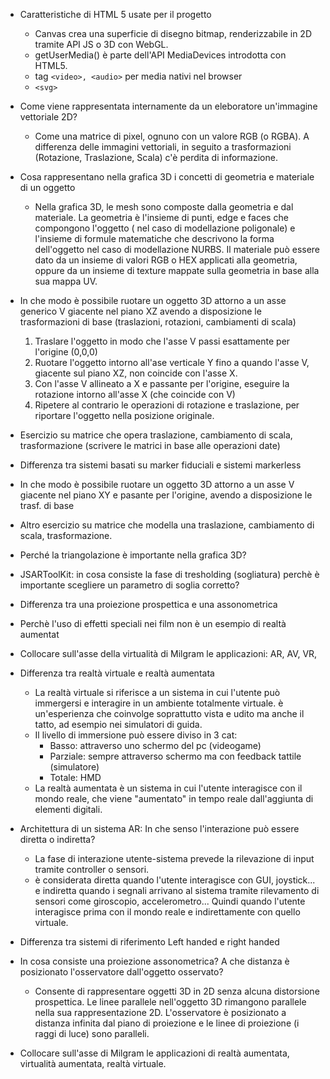 - Caratteristiche di HTML 5 usate per il progetto
	- Canvas crea una superficie di disegno bitmap, renderizzabile in 2D tramite API JS o 3D con WebGL. 
	- getUserMedia() è parte dell'API MediaDevices introdotta con HTML5. 
	- tag `<video>, <audio>` per media nativi nel browser 
	- `<svg>` 
- Come viene rappresentata internamente da un eleboratore un'immagine vettoriale 2D?
	- Come una matrice di pixel, ognuno con un valore RGB (o RGBA). A differenza delle immagini vettoriali, in seguito a trasformazioni (Rotazione, Traslazione, Scala) c'è perdita di informazione. 
- Cosa rappresentano nella grafica 3D i concetti di geometria e materiale di un oggetto
	- Nella grafica 3D, le mesh sono composte dalla geometria e dal materiale. La geometria è l'insieme di punti, edge e faces che compongono l'oggetto ( nel caso di modellazione poligonale) e l'insieme di formule matematiche che descrivono la forma dell'oggetto nel caso di modellazione NURBS. 
	  Il materiale può essere dato da un insieme di valori RGB o HEX applicati alla geometria, oppure da un insieme di texture mappate sulla geometria in base alla sua mappa UV. 
- In che modo è possibile ruotare un oggetto 3D attorno a un asse generico V giacente nel piano XZ avendo a disposizione le trasformazioni di base (traslazioni, rotazioni, cambiamenti di scala)
	1. Traslare l'oggetto in modo che l'asse V passi esattamente per l'origine (0,0,0)
	2. Ruotare l'oggetto intorno all'ase verticale Y fino a quando l'asse V, giacente sul piano XZ, non coincide con l'asse X. 
	3. Con l'asse V allineato a X e passante per l'origine, eseguire la rotazione intorno all'asse X (che coincide con V)
	4. Ripetere al contrario le operazioni di rotazione e traslazione, per riportare l'oggetto nella posizione originale. 
- Esercizio su matrice che opera traslazione, cambiamento di scala, trasformazione (scrivere le matrici in base alle operazioni date)
- Differenza tra sistemi basati su marker fiduciali e sistemi markerless
- In che modo è possibile ruotare un oggetto 3D attorno a un asse V giacente nel piano XY e pasante per l'origine, avendo a disposizione le trasf. di base
- Altro esercizio su matrice che modella una traslazione, cambiamento di scala, trasformazione. 
- Perché la triangolazione è importante nella grafica 3D?
- JSARToolKit: in cosa consiste la fase di tresholding (sogliatura) perchè è importante scegliere un parametro di soglia corretto? 

- Differenza tra una proiezione prospettica e una assonometrica
- Perchè l'uso di effetti speciali nei film non è un esempio di realtà aumentat
- Collocare sull'asse della virtualità di Milgram le applicazioni: AR, AV, VR, 

- Differenza tra realtà virtuale e realtà aumentata
	- La realtà virtuale si riferisce a un sistema in cui l'utente può immergersi e interagire in un ambiente totalmente virtuale. è un'esperienza che coinvolge soprattutto vista e udito ma anche il tatto, ad esempio nei simulatori di guida. 
	- Il livello di immersione può essere diviso in 3 cat: 
		- Basso: attraverso uno schermo del pc (videogame)
		- Parziale: sempre attraverso schermo ma con feedback tattile (simulatore)
		- Totale: HMD
	- La realtà aumentata è un sistema in cui l'utente interagisce con il mondo reale, che viene "aumentato" in tempo reale dall'aggiunta di elementi digitali. 
- Architettura di un sistema AR: In che senso l'interazione può essere diretta o indiretta? 
	- La fase di interazione utente-sistema prevede la rilevazione di input tramite controller o sensori. 
	- è considerata diretta quando l'utente interagisce con GUI, joystick...  e indiretta quando i segnali arrivano al sistema tramite rilevamento di sensori come  giroscopio, accelerometro... Quindi quando l'utente interagisce prima con il mondo reale e indirettamente con quello virtuale. 
- Differenza tra sistemi di riferimento Left handed e right handed
- In cosa consiste una proiezione assonometrica? A che distanza è posizionato l'osservatore dall'oggetto osservato? 
	- Consente di rappresentare oggetti 3D in 2D senza alcuna distorsione prospettica. Le linee parallele nell'oggetto 3D rimangono parallele nella sua rappresentazione 2D. L'osservatore è posizionato a distanza infinita dal piano di proiezione e le linee di proiezione (i raggi di luce) sono paralleli. 
- Collocare sull'asse di Milgram le applicazioni di realtà aumentata, virtualità aumentata, realtà virtuale. 
